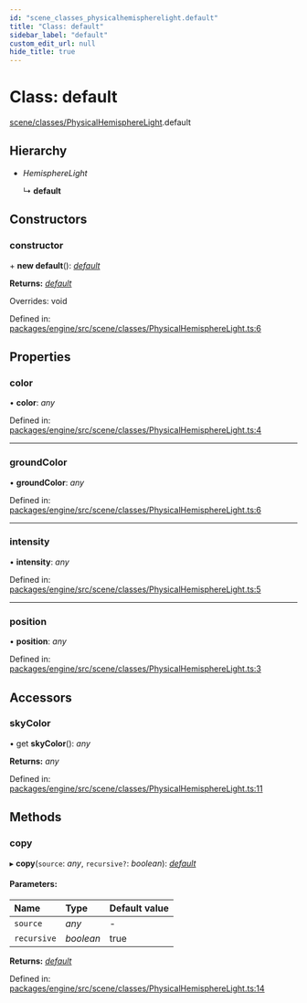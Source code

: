 ```yaml
---
id: "scene_classes_physicalhemispherelight.default"
title: "Class: default"
sidebar_label: "default"
custom_edit_url: null
hide_title: true
---
```


# Class: default

[scene/classes/PhysicalHemisphereLight](../modules/scene_classes_physicalhemispherelight.md).default

## Hierarchy

* *HemisphereLight*

  ↳ **default**

## Constructors

### constructor

\+ **new default**(): [*default*](scene_classes_physicalhemispherelight.default.md)

**Returns:** [*default*](scene_classes_physicalhemispherelight.default.md)

Overrides: void

Defined in: [packages/engine/src/scene/classes/PhysicalHemisphereLight.ts:6](https://github.com/xr3ngine/xr3ngine/blob/716a06460/packages/engine/src/scene/classes/PhysicalHemisphereLight.ts#L6)

## Properties

### color

• **color**: *any*

Defined in: [packages/engine/src/scene/classes/PhysicalHemisphereLight.ts:4](https://github.com/xr3ngine/xr3ngine/blob/716a06460/packages/engine/src/scene/classes/PhysicalHemisphereLight.ts#L4)

___

### groundColor

• **groundColor**: *any*

Defined in: [packages/engine/src/scene/classes/PhysicalHemisphereLight.ts:6](https://github.com/xr3ngine/xr3ngine/blob/716a06460/packages/engine/src/scene/classes/PhysicalHemisphereLight.ts#L6)

___

### intensity

• **intensity**: *any*

Defined in: [packages/engine/src/scene/classes/PhysicalHemisphereLight.ts:5](https://github.com/xr3ngine/xr3ngine/blob/716a06460/packages/engine/src/scene/classes/PhysicalHemisphereLight.ts#L5)

___

### position

• **position**: *any*

Defined in: [packages/engine/src/scene/classes/PhysicalHemisphereLight.ts:3](https://github.com/xr3ngine/xr3ngine/blob/716a06460/packages/engine/src/scene/classes/PhysicalHemisphereLight.ts#L3)

## Accessors

### skyColor

• get **skyColor**(): *any*

**Returns:** *any*

Defined in: [packages/engine/src/scene/classes/PhysicalHemisphereLight.ts:11](https://github.com/xr3ngine/xr3ngine/blob/716a06460/packages/engine/src/scene/classes/PhysicalHemisphereLight.ts#L11)

## Methods

### copy

▸ **copy**(`source`: *any*, `recursive?`: *boolean*): [*default*](scene_classes_physicalhemispherelight.default.md)

#### Parameters:

Name | Type | Default value |
:------ | :------ | :------ |
`source` | *any* | - |
`recursive` | *boolean* | true |

**Returns:** [*default*](scene_classes_physicalhemispherelight.default.md)

Defined in: [packages/engine/src/scene/classes/PhysicalHemisphereLight.ts:14](https://github.com/xr3ngine/xr3ngine/blob/716a06460/packages/engine/src/scene/classes/PhysicalHemisphereLight.ts#L14)
